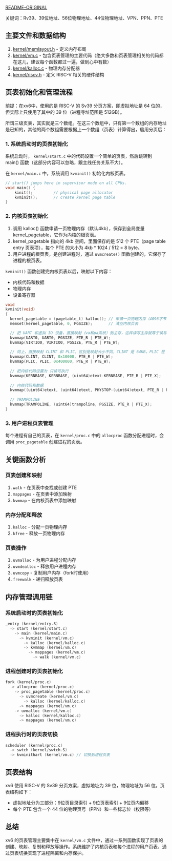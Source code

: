 [README-ORIGINAL](./README)

关键词：Rv39、39位地址、56位物理地址、44位物理地址、VPN、PPN、PTE

## 主要文件和数据结构

1. [kernel/memlayout.h](kernel/memlayout.h) - 定义内存布局
2. [kernel/vm.c](kernel/vm.c) - 包含页表管理的主要代码（绝大多数和页表管理相关的代码都在这儿，建议每个函数都过一遍，做到心中有数）
3. [kernel/kalloc.c](kernel/kalloc.c) - 物理内存分配器
4. [kernel/riscv.h](kernel/riscv.h) - 定义 RISC-V 相关的硬件结构

## 页表初始化和管理流程

前提：在xv6中，使用的是 RISC-V 的 Sv39 分页方案，即虚拟地址是 64 位的，但实际上只使用了其中的 39 位（进程寻址范围是 512GB）。

所谓三级页表，其实就是三个数组。在这三个数组中，只有第一个数组的内存地址是已知的，其他的两个数组需要根据上一个数组（页表）计算得出，启用分页后：

### 1. 系统启动时的页表初始化

系统启动时， `kernel/start.c` 中的代码设置一个简单的页表，然后跳转到 main() 函数（这部分内容可以忽略，跟主线任务关系不大）。

在 `kernel/main.c` 中，系统调用 `kvminit()` 初始化内核页表。

```c
// start() jumps here in supervisor mode on all CPUs.
void main() {
    kinit();         // physical page allocator
    kvminit();       // create kernel page table
}
```

### 2. 内核页表初始化

1. 调用 kalloc() 函数申请一页物理内存（默认4kb），保存到全局变量 kernel_pagetable，它作为内核的根页表。
2. kernel_pagetable 指向的 4kb 空间，里面保存的是 512 个 PTE（page table entry 页表项），每个 PTE 的大小为 4kb * 1024 / 512 = 8 byte。
3. 用户进程的根页表，是创建进程时，通过 `uvmcreate()` 函数创建的，它保存了进程的根页表。

`kvminit()` 函数创建完内核页表以后，映射以下内容：

- 内核代码和数据
- 物理内存
- 设备寄存器

```c
void
kvminit(void)
{
  kernel_pagetable = (pagetable_t) kalloc(); // 申请一页物理内存（4096字节）并保存到全局变量 kernel_pagetable，注意，此时未开启分页，这里返回的是物理地址
  memset(kernel_pagetable, 0, PGSIZE);       // 清空内核页表

  // 把 UART 和虚拟 IO 设备，直接映射（va和pa系统）到主存，这样读写主存就等于读写设备，用于控制设备。
  kvmmap(UART0, UART0, PGSIZE, PTE_R | PTE_W);
  kvmmap(VIRTIO0, VIRTIO0, PGSIZE, PTE_R | PTE_W);
  
  // 同上，直接映射 CLINT 和 PLIC，区别是映射大小不同，CLINT 是 64KB，PLIC 是 4MB
  kvmmap(CLINT, CLINT, 0x10000, PTE_R | PTE_W);
  kvmmap(PLIC, PLIC, 0x400000, PTE_R | PTE_W);
  
  // 把内核代码设置为 只读可执行
  kvmmap(KERNBASE, KERNBASE, (uint64)etext-KERNBASE, PTE_R | PTE_X);
  
  // 内核代码和数据
  kvmmap((uint64)etext, (uint64)etext, PHYSTOP-(uint64)etext, PTE_R | PTE_W);
  
  // TRAMPOLINE
  kvmmap(TRAMPOLINE, (uint64)trampoline, PGSIZE, PTE_R | PTE_X);
}
 ```

### 3. 用户进程页表管理

每个进程有自己的页表，在 `kernel/proc.c` 中的 `allocproc` 函数分配进程时，会调用 `proc_pagetable` 创建进程的页表。

## 关键函数分析

### 页表创建和映射

1. `walk` - 在页表中查找或创建 PTE
2. `mappages` - 在页表中添加映射
3. `kvmmap` - 在内核页表中添加映射

### 内存分配和释放

1. `kalloc` - 分配一页物理内存
2. `kfree` - 释放一页物理内存

### 页表操作

1. `uvmalloc` - 为用户进程分配内存
2. `uvmdealloc` - 释放用户进程内存
3. `uvmcopy` - 复制用户内存（fork时使用）
4. `freewalk` - 递归释放页表

## 内存管理调用链

### 系统启动时的页表初始化

```c
_entry (kernel/entry.S) 
  -> start (kernel/start.c)
    -> main (kernel/main.c)
      -> kvminit (kernel/vm.c)
        -> kalloc (kernel/kalloc.c)
        -> kvmmap (kernel/vm.c)
          -> mappages (kernel/vm.c)
            -> walk (kernel/vm.c)
 ```

### 进程创建时的页表初始化

```c
fork (kernel/proc.c)
  -> allocproc (kernel/proc.c)
    -> proc_pagetable (kernel/proc.c)
      -> uvmcreate (kernel/vm.c)
        -> kalloc (kernel/kalloc.c)
      -> mappages (kernel/vm.c)
    -> uvmalloc (kernel/vm.c)
      -> kalloc (kernel/kalloc.c)
      -> mappages (kernel/vm.c)
 ```

### 进程执行时的页表切换

```c
scheduler (kernel/proc.c)
  -> swtch (kernel/swtch.S)
  -> kvminithart (kernel/vm.c) // 切换到进程页表
 ```

## 页表结构

xv6 使用 RISC-V 的 Sv39 分页方案，虚拟地址为 39 位，物理地址为 56 位。页表结构如下：

- 虚拟地址分为三部分：9位页目录索引 + 9位页表索引 + 9位页内偏移
- 每个 PTE 包含一个 44 位的物理页号（PPN）和一些标志位（权限等）

## 总结

xv6 的页表管理主要集中在 `kernel/vm.c` 文件中，通过一系列函数实现了页表的创建、映射、复制和释放等操作。系统维护了内核页表和每个进程的用户页表，通过页表切换实现了进程隔离和内存保护。
